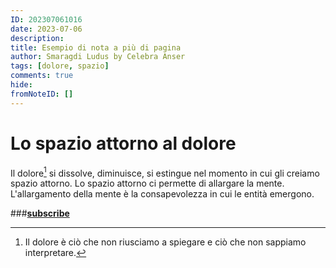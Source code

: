 ```yaml
---
ID: 202307061016
date: 2023-07-06
description:
title: Esempio di nota a più di pagina
author: Smaragdi Ludus by Celebra Anser
tags: [dolore, spazio]
comments: true
hide: 
fromNoteID: []
---
```


# Lo spazio attorno al dolore

Il dolore[^1] si dissolve, diminuisce, si estingue nel momento in cui gli creiamo spazio attorno. Lo spazio attorno ci permette di allargare la mente. L'allargamento della mente è la consapevolezza in cui le entità emergono.

[^1]: Il dolore è ciò che non riusciamo a spiegare e ciò che non sappiamo interpretare.

###**[subscribe](https://forms.gle/81QTtwV9HiRb8o3y6)**